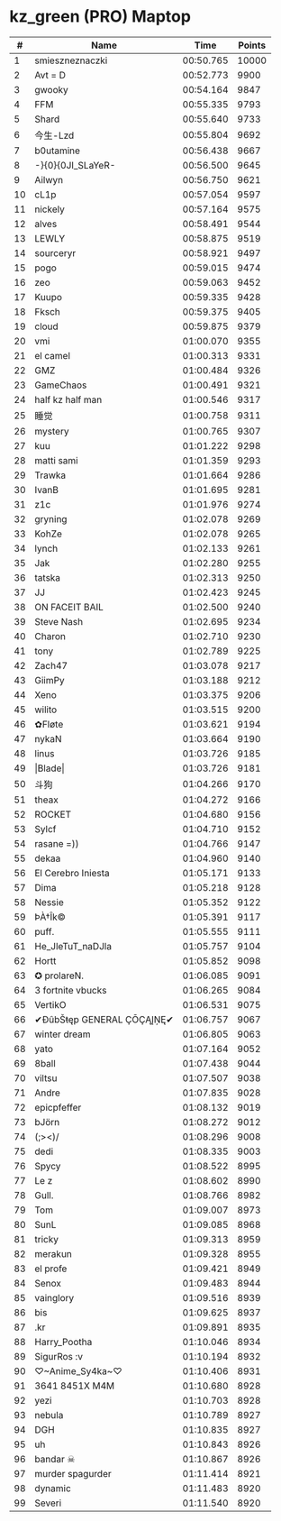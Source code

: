 # kz_green (PRO) Maptop

|  # | Name | Time | Points |
|-------------- | -------------- | -------------- | -------------- | 
| 1 | smieszneznaczki | 00:50.765 | 10000 | 
| 2 | Avt = D | 00:52.773 | 9900 | 
| 3 | gwooky | 00:54.164 | 9847 | 
| 4 | FFM | 00:55.335 | 9793 | 
| 5 | Shard | 00:55.640 | 9733 | 
| 6 | 今生-Lzd | 00:55.804 | 9692 | 
| 7 | b0utamine | 00:56.438 | 9667 | 
| 8 | -}{0}{0JI_SLaYeR- | 00:56.500 | 9645 | 
| 9 | Ailwyn | 00:56.750 | 9621 | 
| 10 | cL1p | 00:57.054 | 9597 | 
| 11 | nickely | 00:57.164 | 9575 | 
| 12 | alves | 00:58.491 | 9544 | 
| 13 | LEWLY | 00:58.875 | 9519 | 
| 14 | sourceryr | 00:58.921 | 9497 | 
| 15 | pogo | 00:59.015 | 9474 | 
| 16 | zeo | 00:59.063 | 9452 | 
| 17 | Kuupo | 00:59.335 | 9428 | 
| 18 | Fksch | 00:59.375 | 9405 | 
| 19 | cloud | 00:59.875 | 9379 | 
| 20 | vmi | 01:00.070 | 9355 | 
| 21 | el camel | 01:00.313 | 9331 | 
| 22 | GMZ | 01:00.484 | 9326 | 
| 23 | GameChaos | 01:00.491 | 9321 | 
| 24 | half kz half man | 01:00.546 | 9317 | 
| 25 | 睡觉 | 01:00.758 | 9311 | 
| 26 | mystery | 01:00.765 | 9307 | 
| 27 | kuu | 01:01.222 | 9298 | 
| 28 | matti sami | 01:01.359 | 9293 | 
| 29 | Trawka | 01:01.664 | 9286 | 
| 30 | IvanB | 01:01.695 | 9281 | 
| 31 | z1c | 01:01.976 | 9274 | 
| 32 | gryning | 01:02.078 | 9269 | 
| 33 | KohZe | 01:02.078 | 9265 | 
| 34 | lynch | 01:02.133 | 9261 | 
| 35 | Jak | 01:02.280 | 9255 | 
| 36 | tatska | 01:02.313 | 9250 | 
| 37 | JJ | 01:02.423 | 9245 | 
| 38 | ON FACEIT BAIL | 01:02.500 | 9240 | 
| 39 | Steve Nash | 01:02.695 | 9234 | 
| 40 | Charon | 01:02.710 | 9230 | 
| 41 | tony | 01:02.789 | 9225 | 
| 42 | Zach47 | 01:03.078 | 9217 | 
| 43 | GiimPy | 01:03.188 | 9212 | 
| 44 | Xeno | 01:03.375 | 9206 | 
| 45 | wilito | 01:03.515 | 9200 | 
| 46 | ✿Fløte | 01:03.621 | 9194 | 
| 47 | nykaN | 01:03.664 | 9190 | 
| 48 | linus | 01:03.726 | 9185 | 
| 49 | \|Blade\| | 01:03.726 | 9181 | 
| 50 | 斗狗 | 01:04.266 | 9170 | 
| 51 | theax | 01:04.272 | 9166 | 
| 52 | ROCKET | 01:04.680 | 9156 | 
| 53 | Sylcf | 01:04.710 | 9152 | 
| 54 | rasane =)) | 01:04.766 | 9147 | 
| 55 | dekaa | 01:04.960 | 9140 | 
| 56 | El Cerebro Iniesta | 01:05.171 | 9133 | 
| 57 | Dima | 01:05.218 | 9128 | 
| 58 | Nessie | 01:05.352 | 9122 | 
| 59 | ÞÀ†Îk© | 01:05.391 | 9117 | 
| 60 | puff. | 01:05.555 | 9111 | 
| 61 | He_JleTuT_naDJla | 01:05.757 | 9104 | 
| 62 | Hortt | 01:05.852 | 9098 | 
| 63 | ✪ prolareN. | 01:06.085 | 9091 | 
| 64 | 3 fortnite vbucks | 01:06.265 | 9084 | 
| 65 | VertikO | 01:06.531 | 9075 | 
| 66 | ✔ĐûbŠŧęp GENERAL ÇŌÇĄĮŅĘ✔ | 01:06.757 | 9067 | 
| 67 | winter dream | 01:06.805 | 9063 | 
| 68 | yato | 01:07.164 | 9052 | 
| 69 | 8ball | 01:07.438 | 9044 | 
| 70 | viltsu | 01:07.507 | 9038 | 
| 71 | Andre | 01:07.835 | 9028 | 
| 72 | epicpfeffer | 01:08.132 | 9019 | 
| 73 | bJörn | 01:08.272 | 9012 | 
| 74 | (;><)/ | 01:08.296 | 9008 | 
| 75 | dedi | 01:08.335 | 9003 | 
| 76 | Spycy | 01:08.522 | 8995 | 
| 77 | Le z | 01:08.602 | 8990 | 
| 78 | Gull. | 01:08.766 | 8982 | 
| 79 | Tom | 01:09.007 | 8973 | 
| 80 | SunL | 01:09.085 | 8968 | 
| 81 | tricky | 01:09.313 | 8959 | 
| 82 | merakun | 01:09.328 | 8955 | 
| 83 | el profe | 01:09.421 | 8949 | 
| 84 | Senox | 01:09.483 | 8944 | 
| 85 | vainglory | 01:09.516 | 8939 | 
| 86 | bis | 01:09.625 | 8937 | 
| 87 | .kr | 01:09.891 | 8935 | 
| 88 | Harry_Pootha | 01:10.046 | 8934 | 
| 89 | SigurRos :v | 01:10.194 | 8932 | 
| 90 | ♡~Anime_Sy4ka~♡ | 01:10.406 | 8931 | 
| 91 | 3641 8451X M4M | 01:10.680 | 8928 | 
| 92 | yezi | 01:10.703 | 8928 | 
| 93 | nebula | 01:10.789 | 8927 | 
| 94 | DGH | 01:10.835 | 8927 | 
| 95 | uh | 01:10.843 | 8926 | 
| 96 | bandar ☠ | 01:10.867 | 8926 | 
| 97 | murder spagurder | 01:11.414 | 8921 | 
| 98 | dynamic | 01:11.483 | 8920 | 
| 99 | Severi | 01:11.540 | 8920 | 

